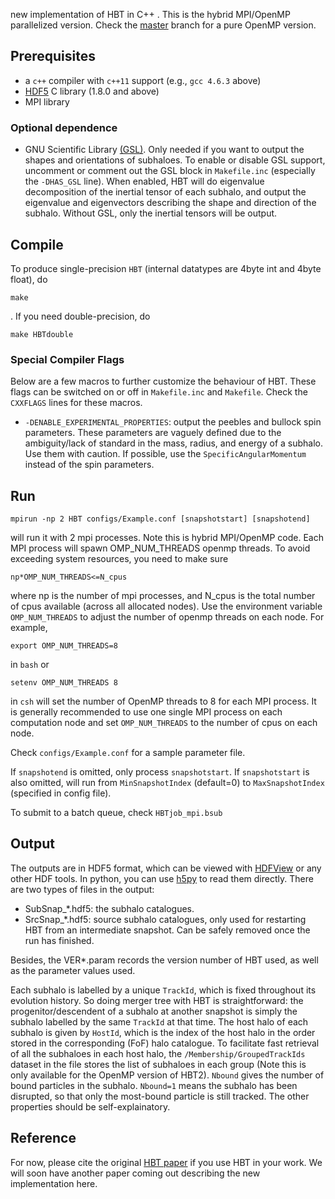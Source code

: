 new implementation of HBT in C++ . This is the hybrid MPI/OpenMP parallelized version. Check the [master](https://github.com/Kambrian/HBT2/tree/master) branch for a pure OpenMP version.

## Prerequisites

- a `c++` compiler with `c++11` support (e.g., `gcc 4.6.3` above)
- [HDF5](https://www.hdfgroup.org/) C library (1.8.0 and above)
- MPI library

### Optional dependence
- GNU Scientific Library [(GSL)](http://www.gnu.org/software/gsl/). 
Only needed if you want to output the shapes and orientations of subhaloes. To enable or disable GSL support, uncomment or comment out the GSL block in `Makefile.inc` (especially the `-DHAS_GSL` line). When enabled, HBT will do eigenvalue decomposition of the inertial tensor of each subhalo, and output the eigenvalue and eigenvectors describing the shape and direction of the subhalo. Without GSL, only the inertial tensors will be output.

## Compile
To produce single-precision `HBT` (internal datatypes are 4byte int and 4byte float), do

	make

. If you need double-precision, do

    make HBTdouble
    
### Special Compiler Flags
Below are a few macros to further customize the behaviour of HBT. These flags can be switched on or off in `Makefile.inc` and `Makefile`. Check the `CXXFLAGS` lines for these macros.
  
- `-DENABLE_EXPERIMENTAL_PROPERTIES`: output the peebles and bullock spin parameters. These parameters are vaguely defined due to the ambiguity/lack of standard in the mass, radius, and energy of a subhalo. Use them with caution. If possible, use the `SpecificAngularMomentum` instead of the spin parameters.

 
## Run

    mpirun -np 2 HBT configs/Example.conf [snapshotstart] [snapshotend]

will run it with 2 mpi processes. Note this is hybrid MPI/OpenMP code. Each MPI process will spawn OMP_NUM_THREADS openmp threads. To avoid exceeding system resources, you need to make sure

    np*OMP_NUM_THREADS<=N_cpus

where np is the number of mpi processes, and N_cpus is the total number of cpus available (across all allocated nodes). Use the environment variable `OMP_NUM_THREADS` to adjust the number of openmp threads on each node. For example, 

    export OMP_NUM_THREADS=8 
    
in `bash` or
    
    setenv OMP_NUM_THREADS 8
    
in `csh` will set the number of OpenMP threads to 8 for each MPI process. It is generally recommended to use one single MPI process on each computation node and set `OMP_NUM_THREADS` to the number of cpus on each node.

Check `configs/Example.conf` for a sample parameter file.

If `snapshotend` is omitted, only process `snapshotstart`. If `snapshotstart` is also omitted, will run from `MinSnapshotIndex` (default=0) to `MaxSnapshotIndex` (specified in config file).

To submit to a batch queue, check `HBTjob_mpi.bsub`

## Output
The outputs are in HDF5 format, which can be viewed with [HDFView](https://www.hdfgroup.org/products/java/hdfview/index.html) or any other HDF tools. In python, you can use [h5py](https://pypi.python.org/pypi/h5py) to read them directly. There are two types of files in the output:
  
- SubSnap_*.hdf5: the subhalo catalogues.
- SrcSnap_*.hdf5: source subhalo catalogues, only used for restarting HBT from an intermediate snapshot. Can be safely removed once the run has finished.

Besides, the VER*.param records the version number of HBT used, as well as the parameter values used.

Each subhalo is labelled by a unique `TrackId`, which is fixed throughout its evolution history. So doing merger tree with HBT is straightforward: the progenitor/descendent of a subhalo at another snapshot is simply the subhalo labelled by the same `TrackId` at that time. The host halo of each subhalo is given by `HostId`, which is the index of the host halo in the order stored in the corresponding (FoF) halo catalogue. To facilitate fast retrieval of all the subhaloes in each host halo, the `/Membership/GroupedTrackIds` dataset in the file stores the list of subhaloes in each group (Note this is only available for the OpenMP version of HBT2). `Nbound` gives the number of bound particles in the subhalo. `Nbound=1` means the subhalo has been disrupted, so that only the most-bound particle is still tracked. The other properties should be self-explainatory.

## Reference
For now, please cite the original [HBT paper](http://adsabs.harvard.edu/abs/2012MNRAS.427.2437H) if you use HBT in your work. We will soon have another paper coming out describing the new implementation here.

